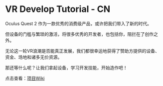 # VR Develop Tutorial - CN
Oculus Quest 2 作为一款优秀的消费级产品，或许把我们带入了新的时代。

但设备的门槛与繁琐的激活，将很多优秀的开发者，也包括你，阻拦在了创作之外。

无论这一轮VR浪潮是否能真正发展，我们都很幸运地获得了赞助方提供的设备、资金、场地和诸多无价资源。

那还等什么呢？让我们拿起设备，学习开发技能，开始造作吧！

点击查看：[项目Wiki](https://cy-603.gitbook.io/vr-develop-tutorial-cn/)
